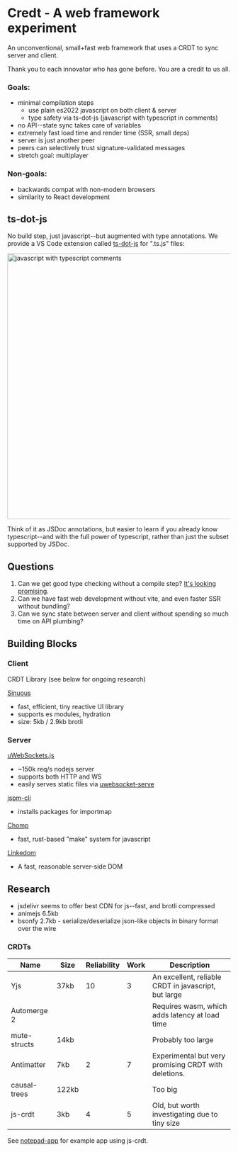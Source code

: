 # Credt - A web framework experiment

An unconventional, small+fast web framework that uses a CRDT to sync server and client.

Thank you to each innovator who has gone before. You are a credit to us all.

### Goals:

- minimal compilation steps
  - use plain es2022 javascript on both client & server
  - type safety via ts-dot-js (javascript with typescript in comments)
- no API--state sync takes care of variables
- extremely fast load time and render time (SSR, small deps)
- server is just another peer
- peers can selectively trust signature-validated messages
- stretch goal: multiplayer

### Non-goals:

- backwards compat with non-modern browsers
- similarity to React development

## ts-dot-js

No build step, just javascript--but augmented with type annotations. We provide a VS Code extension called [ts-dot-js](https://github.com/canadaduane/credt/tree/main/packages/ts-dot-js/vscode-extension) for ".ts.js" files:

<img src="./raw/main/packages/ts-dot-js/vscode-extension/docs/language-highlight.png" width="600" alt="javascript with typescript comments">

Think of it as JSDoc annotations, but easier to learn if you already know typescript--and with the full power of typescript, rather than just the subset supported by JSDoc.

## Questions

1. Can we get good type checking without a compile step? [It's looking promising](https://elk.vmst.io/vmst.io/@canadaduane/110601683275741791).
2. Can we have fast web development without vite, and even faster SSR without bundling?
3. Can we sync state between server and client without spending so much time on API plumbing?

## Building Blocks

### Client

CRDT Library (see below for ongoing research)

[Sinuous](https://sinuous.netlify.app/)

- fast, efficient, tiny reactive UI library
- supports es modules, hydration
- size: 5kb / 2.9kb brotli

### Server

[uWebSockets.js](https://github.com/uNetworking/uWebSockets.js/)

- ~150k req/s nodejs server
- supports both HTTP and WS
- easily serves static files
  via [uwebsocket-serve](https://github.com/kolodziejczak-sz/uwebsocket-serve)

[jspm-cli](https://github.com/jspm/jspm-cli)

- installs packages for importmap

[Chomp](https://github.com/guybedford/chomp)

- fast, rust-based "make" system for javascript

[Linkedom](https://github.com/WebReflection/linkedom)

- A fast, reasonable server-side DOM

## Research

- jsdelivr seems to offer best CDN for js--fast, and brotli compressed
- animejs 6.5kb
- bsonfy 2.7kb - serialize/deserialize json-like objects in binary format over the wire

### CRDTs

| Name         | Size  | Reliability | Work | Description                                          |
| ------------ | ----- | ----------- | ---- | ---------------------------------------------------- |
| Yjs          | 37kb  | 10          | 3    | An excellent, reliable CRDT in javascript, but large |
| Automerge 2  |       |             |      | Requires wasm, which adds latency at load time       |
| mute-structs | 14kb  |             |      | Probably too large                                   |
| Antimatter   | 7kb   | 2           | 7    | Experimental but very promising CRDT with deletions. |
| causal-trees | 122kb |             |      | Too big                                              |
| js-crdt      | 3kb   | 4           | 5    | Old, but worth investigating due to tiny size        |

See [notepad-app](https://github.com/widmogrod/notepad-app/tree/master/src) for example app using js-crdt.